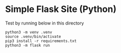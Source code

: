 # Simple Flask Site (Python)

Test by running below in this directory

```
python3 -m venv .venv
source .venv/bin/activate
pip3 install -r requirements.txt
python3 -m flask run
```
